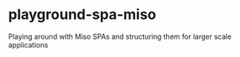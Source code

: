 # playground-spa-miso
Playing around with Miso SPAs and structuring them for larger scale applications
